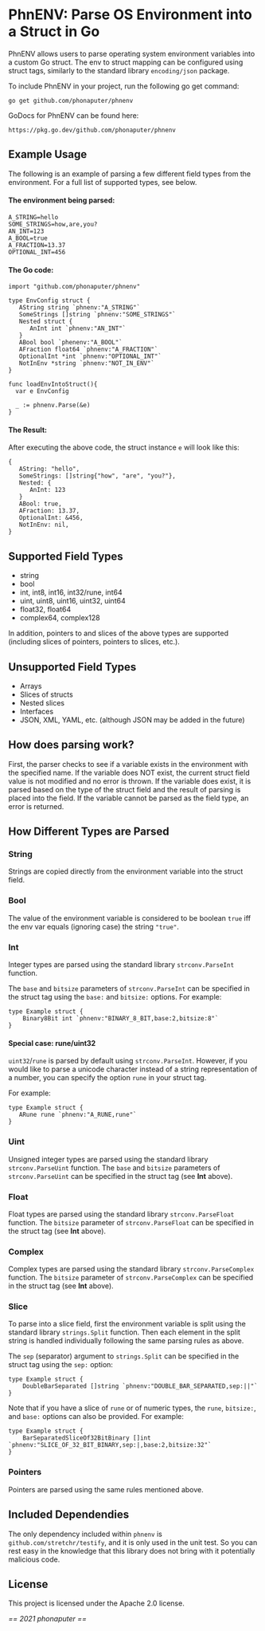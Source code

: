 # PhnENV: Parse OS Environment into a Struct in Go

PhnENV allows users to parse operating system environment variables into a custom Go struct.
The env to struct mapping can be configured using struct tags, similarly to the standard library `encoding/json` package.

To include PhnENV in your project, run the following go get command:

```
go get github.com/phonaputer/phnenv
```

GoDocs for PhnENV can be found here:

```
https://pkg.go.dev/github.com/phonaputer/phnenv
```

## Example Usage

The following is an example of parsing a few different field types from the environment.
For a full list of supported types, see below.

#### The environment being parsed:

```
A_STRING=hello
SOME_STRINGS=how,are,you?
AN_INT=123
A_BOOL=true
A_FRACTION=13.37
OPTIONAL_INT=456
```

#### The Go code:

```
import "github.com/phonaputer/phnenv"

type EnvConfig struct {
   AString string `phnenv:"A_STRING"`
   SomeStrings []string `phnenv:"SOME_STRINGS"`
   Nested struct {
      AnInt int `phnenv:"AN_INT"`
   }
   ABool bool `phenenv:"A_BOOL"`
   AFraction float64 `phnenv:"A_FRACTION"`
   OptionalInt *int `phnenv:"OPTIONAL_INT"`
   NotInEnv *string `phnenv:"NOT_IN_ENV"`
}

func loadEnvIntoStruct(){ 
  var e EnvConfig
  
  _ := phnenv.Parse(&e)
}
```

#### The Result:

After executing the above code, the struct instance `e` will look like this:

```
{
   AString: "hello",
   SomeStrings: []string{"how", "are", "you?"},
   Nested: {
      AnInt: 123
   }
   ABool: true,
   AFraction: 13.37,
   OptionalInt: &456,
   NotInEnv: nil,
}
```

## Supported Field Types

* string
* bool
* int, int8, int16, int32/rune, int64
* uint, uint8, uint16, uint32, uint64
* float32, float64
* complex64, complex128

In addition, pointers to and slices of the above types are supported (including slices of pointers, pointers to slices, etc.).

## Unsupported Field Types

* Arrays
* Slices of structs
* Nested slices
* Interfaces
* JSON, XML, YAML, etc. (although JSON may be added in the future)

## How does parsing work?

First, the parser checks to see if a variable exists in the environment with the specified name.
If the variable does NOT exist, the current struct field value is not modified and no error is thrown.
If the variable does exist, it is parsed based on the type of the struct field and the result of parsing is placed into the field.
If the variable cannot be parsed as the field type, an error is returned.

## How Different Types are Parsed

### String

Strings are copied directly from the environment variable into the struct field.

### Bool

The value of the environment variable is considered to be boolean `true` iff the env var equals (ignoring case) the string `"true"`.

### Int

Integer types are parsed using the standard library `strconv.ParseInt` function.

The `base` and `bitsize` parameters of `strconv.ParseInt` can be specified in the struct tag using the `base:` and `bitsize:` options. For example:

```
type Example struct {
    Binary8Bit int `phnenv:"BINARY_8_BIT,base:2,bitsize:8"`
}
```

#### Special case: rune/uint32

`uint32`/`rune` is parsed by default using `strconv.ParseInt`.
However, if you would like to parse a unicode character instead of a string representation of a number, you can specify the option `rune` in your struct tag.

For example:

```
type Example struct {
   ARune rune `phnenv:"A_RUNE,rune"`
}
```

### Uint

Unsigned integer types are parsed using the standard library `strconv.ParseUint` function.
The `base` and `bitsize` parameters of `strconv.ParseUint` can be specified in the struct tag (see **Int** above).

### Float

Float types are parsed using the standard library `strconv.ParseFloat` function.
The `bitsize` parameter of `strconv.ParseFloat` can be specified in the struct tag (see **Int** above).

### Complex

Complex types are parsed using the standard library `strconv.ParseComplex` function.
The `bitsize` parameter of `strconv.ParseComplex` can be specified in the struct tag (see **Int** above).

### Slice

To parse into a slice field, first the environment variable is split using the standard library `strings.Split` function.
Then each element in the split string is handled individually following the same parsing rules as above.

The `sep` (separator) argument to `strings.Split` can be specified in the struct tag using the `sep:` option:

```
type Example struct {
    DoubleBarSeparated []string `phnenv:"DOUBLE_BAR_SEPARATED,sep:||"`
}
```

Note that if you have a slice of `rune` or of numeric types, the `rune`, `bitsize:`, and `base:` options can also be provided. For example:

```
type Example struct {
    BarSeparatedSliceOf32BitBinary []int `phnenv:"SLICE_OF_32_BIT_BINARY,sep:|,base:2,bitsize:32"`
}
```

### Pointers

Pointers are parsed using the same rules mentioned above.

## Included Dependendies

The only dependency included within `phnenv` is `github.com/stretchr/testify`, and it is only used in the unit test.
So you can rest easy in the knowledge that this library does not bring with it potentially malicious code.

## License

This project is licensed under the Apache 2.0 license.


*== 2021 phonaputer ==*
